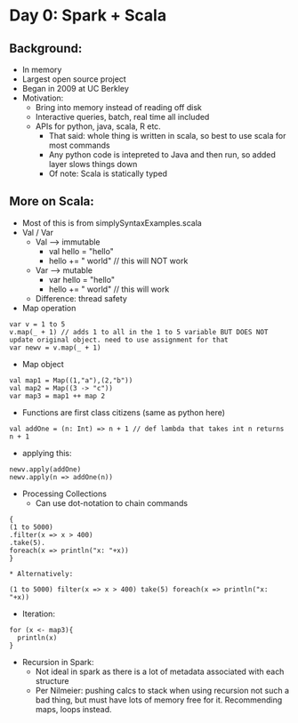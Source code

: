 # Day 0: Spark + Scala

## Background:
- In memory
- Largest open source project 
- Began in 2009 at UC Berkley
- Motivation: 
  * Bring into memory instead of reading off disk
  * Interactive queries, batch, real time all included
  * APIs for python, java, scala, R etc.
    * That said: whole thing is written in scala, so best to use scala for most commands 
    * Any python code is intepreted to Java and then run, so added layer slows things down
    * Of note: Scala is statically typed

## More on Scala:
- Most of this is from simplySyntaxExamples.scala
- Val / Var
  * Val --> immutable
    * val hello = "hello"
    * hello += " world" // this will NOT work
  * Var --> mutable
    * var hello = "hello"
    * hello += " world" // this will work
  * Difference: thread safety
- Map operation
```
var v = 1 to 5
v.map(_ + 1) // adds 1 to all in the 1 to 5 variable BUT DOES NOT update original object. need to use assignment for that
var newv = v.map(_ + 1)
```
- Map object
```
val map1 = Map((1,"a"),(2,"b"))
val map2 = Map((3 -> "c"))
var map3 = map1 ++ map 2
```
- Functions are first class citizens (same as python here)

`val addOne = (n: Int) => n + 1 // def lambda that takes int n returns n + 1`

  * applying this:
```
newv.apply(addOne)
newv.apply(n => addOne(n))
```
- Processing Collections
  * Can use dot-notation to chain commands
```
{
(1 to 5000)
.filter(x => x > 400)
.take(5).
foreach(x => println("x: "+x))
}
```
    * Alternatively:
```
(1 to 5000) filter(x => x > 400) take(5) foreach(x => println("x: "+x))
```

- Iteration:
```
for (x <- map3){
  println(x)
}
```

- Recursion in Spark:
  * Not ideal in spark as there is a lot of metadata associated with each structure
  * Per Nilmeier: pushing calcs to stack when using recursion not such a bad thing, but must have lots of memory free for it. Recommending maps, loops instead.


